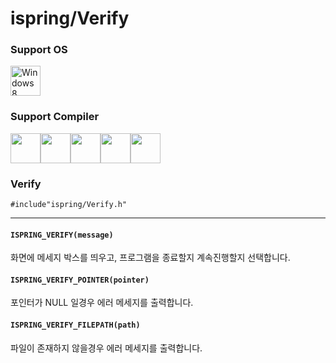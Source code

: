 # ispring/Verify
### Support OS
<img src="https://i.imgur.com/ElCyyzT.png" title="Windows8" width="48">

### Support Compiler
<img src="https://i.imgur.com/d67ToiK.png" width="48"><img src="https://i.imgur.com/O5bye0l.png" width="48"><img src="https://i.imgur.com/XFJ2SfL.png" width="48"><img src="https://i.imgur.com/u1NhcaW.jpg" width="48"><img src="https://i.imgur.com/zhdD9BY.png" width="48">

### Verify

`#include"ispring/Verify.h"`
* * *

#### `ISPRING_VERIFY(message)`
화면에 메세지 박스를 띄우고, 프로그램을 종료할지 계속진행할지 선택합니다.

#### `ISPRING_VERIFY_POINTER(pointer)`
포인터가 NULL 일경우 에러 메세지를 출력합니다.

#### `ISPRING_VERIFY_FILEPATH(path)`
파일이 존재하지 않을경우 에러 메세지를 출력합니다.


